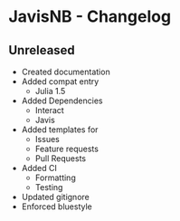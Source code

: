 # JavisNB - Changelog

## Unreleased

- Created documentation
- Added compat entry
	- Julia 1.5
- Added Dependencies
	- Interact
	- Javis
- Added templates for
	- Issues
	- Feature requests
	- Pull Requests
- Added CI
	- Formatting
	- Testing
- Updated gitignore
- Enforced bluestyle
